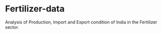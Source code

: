 # Fertilizer-data
Analysis of Production, Import and Export condition of India in the Fertilizer sector.
